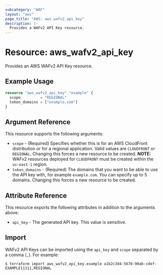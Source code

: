```yaml
---
subcategory: "WAF"
layout: "aws"
page_title: "AWS: aws_wafv2_api_key"
description: |-
  Provides a WAFv2 API Key resource.
---
```


# Resource: aws_wafv2_api_key

Provides an AWS WAFv2 API Key resource.

## Example Usage

```terraform
resource "aws_wafv2_api_key" "example" {
  scope         = "REGIONAL"
  token_domains = ["example.com"]
}
```

## Argument Reference

This resource supports the following arguments:

- `scope` - (Required) Specifies whether this is for an AWS CloudFront distribution or for a regional application. Valid values are `CLOUDFRONT` or `REGIONAL`. Changing this forces a new resource to be created. **NOTE:** WAFv2 resources deployed for `CLOUDFRONT` must be created within the `us-east-1` region.
- `token_domains` - (Required) The domains that you want to be able to use the API key with, for example `example.com`. You can specify up to 5 domains. Changing this forces a new resource to be created.

## Attribute Reference

This resource exports the following attributes in addition to the arguments above:

- `api_key` - The generated API key. This value is sensitive.

## Import

WAFv2 API Keys can be imported using the `api_key` and `scope` separated by a comma (`,`). For example:

```console
$ terraform import aws_wafv2_api_key.example a1b2c3d4-5678-90ab-cdef-EXAMPLE11111,REGIONAL
```
